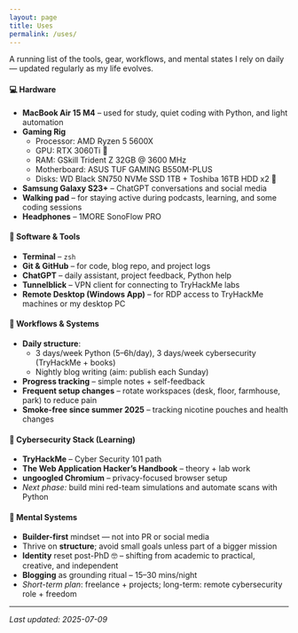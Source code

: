 ```yaml
---
layout: page
title: Uses
permalink: /uses/
---
```


A running list of the tools, gear, workflows, and mental states I rely on daily — updated regularly as my life evolves.


#### 💻 Hardware
- **MacBook Air 15 M4** – used for study, quiet coding with Python, and light automation
- **Gaming Rig**
  - Processor: AMD Ryzen 5 5600X
  - GPU: RTX 3060Ti 🚀
  - RAM: GSkill Trident Z 32GB @ 3600 MHz
  - Motherboard: ASUS TUF GAMING B550M-PLUS
  - Disks: WD Black SN750 NVMe SSD 1TB + Toshiba 16TB HDD x2 💾
- **Samsung Galaxy S23+** – ChatGPT conversations and social media
- **Walking pad** – for staying active during podcasts, learning, and some coding sessions
- **Headphones** – 1MORE SonoFlow PRO


#### 🧰 Software & Tools
- **Terminal** – `zsh`
- **Git & GitHub** – for code, blog repo, and project logs
- **ChatGPT** – daily assistant, project feedback, Python help
- **Tunnelblick** – VPN client for connecting to TryHackMe labs
- **Remote Desktop (Windows App)** – for RDP access to TryHackMe machines or my desktop PC


#### 🧠 Workflows & Systems
- **Daily structure**:
  - 3 days/week Python (5–6h/day), 3 days/week cybersecurity (TryHackMe + books)
  - Nightly blog writing (aim: publish each Sunday)
- **Progress tracking** – simple notes + self-feedback
- **Frequent setup changes** – rotate workspaces (desk, floor, farmhouse, park) to reduce pain
- **Smoke-free since summer 2025** – tracking nicotine pouches and health changes


#### 🔐 Cybersecurity Stack (Learning)
- **TryHackMe** – Cyber Security 101 path
- **The Web Application Hacker’s Handbook** – theory + lab work
- **ungoogled Chromium** – privacy-focused browser setup
- *Next phase:* build mini red-team simulations and automate scans with Python


#### 🧠 Mental Systems
- **Builder-first** mindset — not into PR or social media
- Thrive on **structure**; avoid small goals unless part of a bigger mission
- **Identity** reset post-PhD 🤓 – shifting from academic to practical, creative, and independent
- **Blogging** as grounding ritual – 15–30 mins/night
- *Short-term plan*: freelance + projects; long-term: remote cybersecurity role + freedom

---

_Last updated: 2025-07-09_
